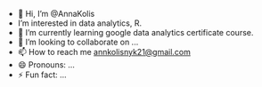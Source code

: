 - 👋 Hi, I’m @AnnaKolis
-  I’m interested in data analytics, R.
- 🌱 I’m currently learning google data analytics certificate course.
- 💞️ I’m looking to collaborate on ...
- 📫 How to reach me annkolisnyk21@gmail.com
- 😄 Pronouns: ...
- ⚡ Fun fact: ...

<!---
AnnaKolis/AnnaKolis is a ✨ special ✨ repository because its `README.md` (this file) appears on your GitHub profile.
You can click the Preview link to take a look at your changes.
--->
